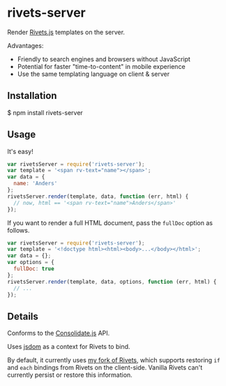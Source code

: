 # rivets-server

Render [Rivets.js][rivets] templates on the server.

Advantages:
- Friendly to search engines and browsers without JavaScript
- Potential for faster "time-to-content" in mobile experience
- Use the same templating language on client & server

## Installation

  $ npm install rivets-server

## Usage

It's easy!

```javascript
var rivetsServer = require('rivets-server');
var template = '<span rv-text="name"></span>';
var data = {
  name: 'Anders'
};
rivetsServer.render(template, data, function (err, html) {
  // now, html == '<span rv-text="name">Anders</span>'
});
```

If you want to render a full HTML document, pass the `fullDoc` option as follows.

```javascript
var rivetsServer = require('rivets-server');
var template = '<!doctype html><html><body>...</body></html>';
var data = {};
var options = {
  fullDoc: true
};
rivetsServer.render(template, data, options, function (err, html) {
  // ...
});
```


## Details

Conforms to the [Consolidate.js][consolidate] API.

Uses [jsdom] as a context for Rivets to bind.

By default, it currently uses [my fork of Rivets][my-rivets], which supports
restoring `if` and `each` bindings from Rivets on the client-side.
Vanilla Rivets can't currently persist or restore this information.


[my-rivets]: https://github.com/adjohnson916/rivets/tree/revival
[rivets]: http://www.rivetsjs.com/docs/ "Rivets.js"
[jsdom]: https://github.com/tmpvar/jsdom
[consolidate]: https://github.com/visionmedia/consolidate.js/

